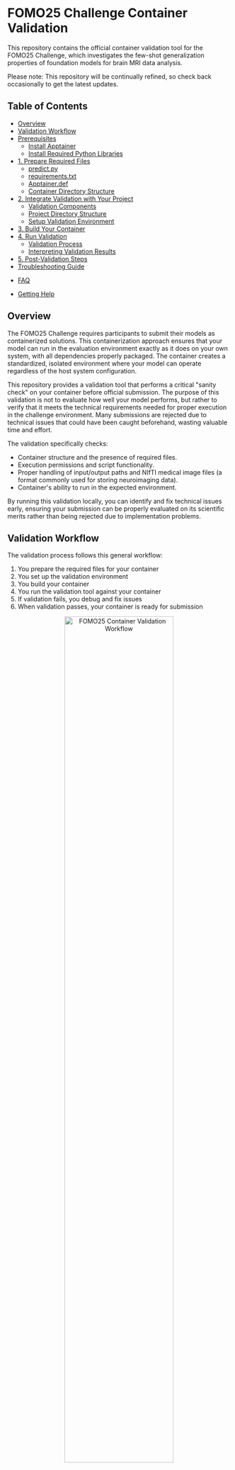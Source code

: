 # FOMO25 Challenge Container Validation

This repository contains the official container validation tool for the FOMO25 Challenge, which investigates the few-shot generalization properties of foundation models for brain MRI data analysis.

Please note: This repository will be continually refined, so check back occasionally to get the latest updates.

## Table of Contents
- [Overview](#overview)
- [Validation Workflow](#validation-workflow)
- [Prerequisites](#prerequisites)
  - [Install Apptainer](#install-apptainer)
  - [Install Required Python Libraries](#install-required-python-libraries)
- [1. Prepare Required Files](#1-prepare-required-files)
  - [predict.py](#predictpy)
  - [requirements.txt](#requirementstxt)
  - [Apptainer.def](#apptainerdef)
  - [Container Directory Structure](#container-directory-structure)
- [2. Integrate Validation with Your Project](#2-integrate-validation-with-your-project)
  - [Validation Components](#validation-components)
  - [Project Directory Structure](#project-directory-structure)
  - [Setup Validation Environment](#setup-validation-environment)
- [3. Build Your Container](#3-build-your-container)
- [4. Run Validation](#4-run-validation)
  - [Validation Process](#validation-process)
  - [Interpreting Validation Results](#interpreting-validation-results)
- [5. Post-Validation Steps](#5-post-validation-steps)
- [Troubleshooting Guide](#troubleshooting-guide)
<!-- - [Submission Checklist](#submission-checklist) -->
- [FAQ](#faq)
<!-- - [Glossary](#glossary) -->
- [Getting Help](#getting-help)

## Overview

The FOMO25 Challenge requires participants to submit their models as containerized solutions. This containerization approach ensures that your model can run in the evaluation environment exactly as it does on your own system, with all dependencies properly packaged. The container creates a standardized, isolated environment where your model can operate regardless of the host system configuration.

This repository provides a validation tool that performs a critical "sanity check" on your container before official submission. The purpose of this validation is not to evaluate how well your model performs, but rather to verify that it meets the technical requirements needed for proper execution in the challenge environment. Many submissions are rejected due to technical issues that could have been caught beforehand, wasting valuable time and effort.

The validation specifically checks:

- Container structure and the presence of required files.
- Execution permissions and script functionality.
- Proper handling of input/output paths and NIfTI medical image files (a format commonly used for storing neuroimaging data).
- Container's ability to run in the expected environment.

By running this validation locally, you can identify and fix technical issues early, ensuring your submission can be properly evaluated on its scientific merits rather than being rejected due to implementation problems.

## Validation Workflow

The validation process follows this general workflow:

1. You prepare the required files for your container
2. You set up the validation environment
3. You build your container
4. You run the validation tool against your container
5. If validation fails, you debug and fix issues
6. When validation passes, your container is ready for submission

<div align="center">
  <img src="imgs/workflow-diagram-v2.svg" width="70%" alt="FOMO25 Container Validation Workflow">
</div>

## Prerequisites

Before beginning the container validation process, ensure you have installed all necessary tools and dependencies.

### Install Apptainer

You need to install Apptainer (formerly Singularity) to build and run your container. Apptainer primarily supports Linux environments (Ubuntu, Debian, etc). If using MacOS or Windows, you'll need to use virtualization tools (Docker, Virtual Machines, or WSL2).

Installation instructions by platform:
- [Install in Linux (Ubuntu, Debian, Fedora, ...)](https://apptainer.org/docs/admin/main/installation.html#install-from-pre-built-packages)
- [Install in MacOS](https://apptainer.org/docs/admin/main/installation.html#mac)
- [Install in Windows](https://apptainer.org/docs/admin/main/installation.html#windows)

Verify your Apptainer installation with:

```bash
apptainer --version
```

### Install Required Python Libraries

You need these Python libraries in your local environment for generating synthetic test data and calculating metrics (these are used by the validation scripts outside the container):

```bash
pip install nibabel numpy pandas scikit-learn tqdm
```

## 1. Prepare Required Files

You must prepare the following files for your submission (all these files are **mandatory**):

### predict.py

This script handles inference operations with your trained model. It processes NIfTI files and must preserve the original image metadata in the output.

**Command Structure**

The predict.py file must accept the following arguments:
- `--input`: Path to the input file for inference
- `--output`: Destination path for saving results

Example usage: 

```bash
python predict.py --input /path/to/input/file.nii.gz --output /path/to/output/file.nii.gz
```

**Implementation Template**

```python
import argparse
import os
import nibabel as nib
import numpy as np

def parse_args():
    parser = argparse.ArgumentParser(description="FOMO25 Inference CLI")
    parser.add_argument("--input", type=str, required=True, help="Path to input NIfTI file")
    parser.add_argument("--output", type=str, required=True, help="Path to save output prediction file")
    return parser.parse_args()

def main():
    args = parse_args()
    
    # Load input image
    input_img = nib.load(args.input)
    input_data = input_img.get_fdata()
    
    # Your model inference code here
    # For this example, create a dummy segmentation
    output_data = np.zeros_like(input_data)
    
    # Save with same metadata as input
    output_img = nib.Nifti1Image(output_data, input_img.affine, input_img.header)
    nib.save(output_img, args.output)
    return 0

if __name__ == "__main__":
    main()
```

### requirements.txt

The `requirements.txt` file lists all Python packages required for your model inference, ensuring consistent environment configuration.

**Implementation Example**

```
torch
nibabel
numpy
```
Note: This is just an example. Include your own specific dependencies here.

### Apptainer.def

The `Apptainer.def` file contains instructions for building your container environment, ensuring reproducibility and portability.

**Implementation Example**
```apptainer
Bootstrap: docker
From: pytorch/pytorch:2.0.0-cuda11.7-cudnn8-runtime

%files
    src /app
    requirements.txt /app/requirements.txt

%post
    apt-get update && apt-get install -y --no-install-recommends \
        python3-pip \
        python3-dev \
        && rm -rf /var/lib/apt/lists/*
    
    pip install --no-cache-dir -r /app/requirements.txt
    
    # Make predict.py executable
    chmod +x /app/predict.py

%runscript
    exec python /app/predict.py "$@"
```

### Container Directory Structure

Your container **must** have the following internal structure:

```
/
├── app/              # Your application code
│   ├── predict.py    # Main inference script (REQUIRED)
│   └── ...           # Other necessary code
├── input/            # Mounted input directory (DO NOT include in container)
├── output/           # Mounted output directory (DO NOT include in container)
└── ...               # Other system files
```

Important notes:
- Your predict.py file must be located at `/app/predict.py`
- The input and output directories are mounted at runtime and should not be included in your container

## 2. Integrate Validation with Your Project

### Validation Components

The validation tool includes these key components that will test your container:

- `validate_container.sh`: Main validation script that orchestrates the testing process
- `compute_metrics.py`: Calculates performance metrics on your model's output
- `test_data_generator.py`: Creates synthetic NIfTI test images for validation

You don't need to modify these files, but understanding their purpose helps troubleshoot validation issues.

### Project Directory Structure

Set up your project with the following recommended structure to easily integrate the validation tool:

```
your-project/
├── src/                  # Your model code and implementation
│   ├── predict.py        # Main inference script (will be copied to container)
│   └── ...               # Other model files
├── requirements.txt      # Dependencies for your model
├── Apptainer.def         # Container definition file
├── validation/           # Validation tool directory (clone from this repo)
│   ├── validate_container.sh
│   ├── compute_metrics.py
│   ├── test_data_generator.py
│   └── ...
├── test/                 # Default directories for validation data
│   ├── input/            # Test inputs (empty, will be populated during validation)
│   └── output/           # Test outputs (empty, will be populated during validation)
└── container_config.yml  # Validation configuration
```

### Setup Validation Environment

1. **Clone the validation repository into your project**

```bash 
git clone https://github.com/FOMO25-challenge/container-validation.git validation
```

2. **Copy configuration template**

```bash 
cp validation/container_config.template.yml ./container_config.yml
```

3. **Create necessary directories**

```bash 
mkdir -p test/input test/output
```

4. **Configure validation settings**
Edit container_config.yml to match your project's specific needs:

```yaml
# Container settings
container:
  name: "your-model-name"   # Give your container a meaningful name
  command: "apptainer"      # Use "apptainer" or "singularity" based on your installation

# Directory paths
directories:
  input: "test/input"       # Relative path to test input directory
  output: "test/output"     # Relative path to test output directory
  containers: "."           # Location where your container image is stored

# Validation settings
validate:
  gpu: true                 # Set to false if not using GPU for testing
  generate_data: true       # Creates synthetic test data
  compute_metrics: true     # Calculate performance metrics
  save_report: true         # Generate validation report
  result_file: "validation_result.json"  # Report output location
```

## 3. Build Your Container

Build your container using the Apptainer.def file you prepared in step 1:

```bash
apptainer build your-container.sif Apptainer.def
```

This command creates a `.sif` container file that encapsulates your model and all its dependencies.

## 4. Run Validation

### Validation Process

Once your container is built, run the validation tool to ensure it will work correctly in the evaluation environment:

```bash
./validation/validate_container.sh --path /path/to/your-container.sif
```

Or if you've configured a custom `container_config.yml`:

```bash
./validation/validate_container.sh --config container_config.yml
```

The validation process will:
1. Generate synthetic NIfTI test data (if configured)
2. Run your container against this test data
3. Evaluate the output format and basic functionality
4. Generate a validation report in `validation_result.json`

### Interpreting Validation Results

The validation tool produces a detailed report with information about:
- Container structure verification
- Execution success/failure
- Output format correctness
- Basic performance metrics

Review this report carefully to identify any issues that need to be addressed.

## 5. Post-Validation Steps

Once your container passes validation:

1. **Review the validation report** one final time to ensure there are no warnings or issues
2. **Test with representative data** if possible, to confirm your model performs as expected
3. **Submit your container** to the FOMO25 Challenge platform following the submission guidelines on the main challenge website
4. **Track your submission status** on the challenge platform for any feedback or issues

## Troubleshooting Guide

Common validation errors and their solutions:

| Error | Possible Cause | Solution |
|-------|---------------|----------|
| Missing predict.py | Script not at the correct path | Ensure predict.py is at `/app/predict.py` in the container |
| Permission denied | Script not executable | Add `chmod +x /app/predict.py` to your Apptainer.def %post section |
| Dependency errors | Missing packages | Check that all required packages are in requirements.txt and properly installed |
| Input/output errors | Incorrect path handling | Verify your script correctly uses the paths provided via command-line arguments |
| Memory errors | Model too large for available resources | Optimize your model or check GPU memory usage |
| NIfTI format errors | Metadata not preserved | Ensure you're using the input image's affine and header for the output |

For more complex issues, check the validation logs and container build logs for detailed error messages.

<!-- ## Submission Checklist

Before submitting to the challenge platform, verify that:

- [ ] Container includes all required files (predict.py, etc.)
- [ ] predict.py accepts --input and --output parameters
- [ ] Container successfully builds without errors
- [ ] Validation tool runs successfully and passes all checks
- [ ] Output preserves NIfTI metadata from input files
- [ ] Container file size is within platform limits (if specified)
- [ ] All dependencies are properly included in the container -->

## FAQ

**Q: Do I need to include training code in my submission?**  
A: No, only the inference code is required. The evaluation will only run your `predict.py` script.

**Q: Can I use frameworks other than PyTorch?**  
A: Yes, you can use any framework as long as it's included in your container. Make sure to specify all dependencies in your `Apptainer.def` file.

**Q: How do I handle GPU support?**  
A: The validation script will test GPU support if available. Include GPU-compatible versions of your libraries if your model uses GPU acceleration.

**Q: Can I test with my own data?**  
A: Yes, place your test data in the input directory defined in `container_config.yml`.

**Q: How large can my container be?**  
A: While there's no strict limit during validation, smaller containers (under 5GB) are recommended for the actual submission.

**Q: What if my model requires significant computational resources?**  
A: Optimize your model where possible. The evaluation environment has constraints that will be specified on the main challenge website.

<!-- ## Glossary

- **Apptainer**: A container platform designed for scientific and high-performance computing (formerly called Singularity)
- **Container**: A lightweight, standalone executable package that includes everything needed to run software
- **NIfTI**: Neuroimaging Informatics Technology Initiative format, a file format commonly used for storing brain imaging data
- **SIF file**: Singularity/Apptainer Image Format, the container file created by Apptainer
- **Affine**: A matrix that defines the position and orientation of an image in 3D space
- **Metadata**: Additional information stored with an image file, such as spatial resolution and orientation -->

## Getting Help

If you encounter issues not covered in this documentation:

- Check the [main FOMO25 Challenge website](https://fomo25-challenge.org) for additional resources
- Post questions to the [Challenge Forum/Discussion Board]
- Contact the challenge organizers at [contact email]

For Apptainer-specific issues, refer to the [official Apptainer documentation](https://apptainer.org/docs/).
